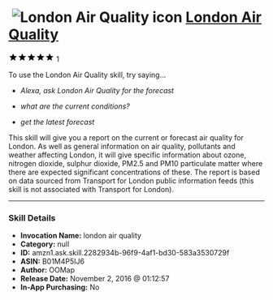 # &nbsp;<img src="skill_icon" alt="London Air Quality icon" width="36"> [London Air Quality](http://alexa.amazon.com/#skills/amzn1.ask.skill.2282934b-96f9-4af1-bd30-583a3530729f)
![5 stars](../../images/ic_star_black_18dp_1x.png)![5 stars](../../images/ic_star_black_18dp_1x.png)![5 stars](../../images/ic_star_black_18dp_1x.png)![5 stars](../../images/ic_star_black_18dp_1x.png)![5 stars](../../images/ic_star_black_18dp_1x.png) 1

To use the London Air Quality skill, try saying...

* *Alexa, ask London Air Quality for the forecast*

* *what are the current conditions?*

* *get the latest forecast*

This skill will give you a report on the current or forecast air quality for London. As well as general information on air quality, pollutants and weather affecting London, it will give specific information about ozone, nitrogen dioxide, sulphur dioxide, PM2.5 and PM10 particulate matter where there are expected significant concentrations of these. The report is based on data sourced from Transport for London public information feeds (this skill is not associated with Transport for London).

***

### Skill Details

* **Invocation Name:** london air quality
* **Category:** null
* **ID:** amzn1.ask.skill.2282934b-96f9-4af1-bd30-583a3530729f
* **ASIN:** B01M4P5IJ6
* **Author:** OOMap
* **Release Date:** November 2, 2016 @ 01:12:57
* **In-App Purchasing:** No
